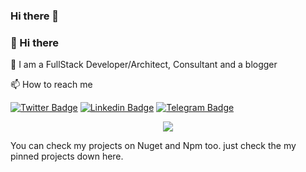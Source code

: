 ### Hi there 👋

<!--
**MRebati/mrebati** is a ✨ _special_ ✨ repository because its `README.md` (this file) appears on your GitHub profile.

Here are some ideas to get you started:

- 🔭 I’m currently working on ...
- 🌱 I’m currently learning ...
- 👯 I’m looking to collaborate on ...
- 🤔 I’m looking for help with ...
- 💬 Ask me about ...
- 📫 How to reach me: ...
- 😄 Pronouns: ...
- ⚡ Fun fact: ...
-->

### 👋 Hi there 

🔭 I am a FullStack Developer/Architect, Consultant and a blogger

📫 How to reach me 

[![Twitter Badge](https://img.shields.io/badge/-@mrebati-00acee?style=flat&logo=Twitter&logoColor=white)](https://twitter.com/intent/follow?screen_name=mrebati "Follow me on Twitter")
[![Linkedin Badge](https://img.shields.io/badge/-mrebati-0072b1?style=flat&logo=Linkedin&logoColor=white)](https://www.linkedin.com/in/mrebati/ "Connect on LinkedIn")
[![Telegram Badge](https://img.shields.io/badge/-mrebati-grey?style=flat&logo=Telegram&logoColor=white)](https://t.me/mrebati "Contact me on Telegram")

<p align="center">
  <img src="https://github-readme-stats.vercel.app/api?username=mrebati&show_icons=true&count_private=true&include_all_commits=false" />
</p>

You can check my projects on Nuget and Npm too. just check the my pinned projects down here.
